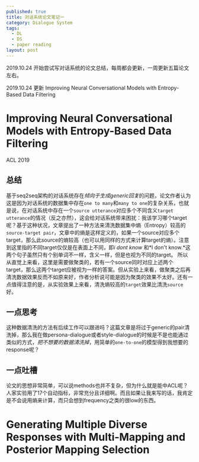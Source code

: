 ```yaml
---
published: true
title: 对话系统论文笔记一
category: Dialogue System
tags: 
  - DL
  - DS
  - paper reading
layout: post
---
```






2019.10.24 开始尝试写对话系统的论文总结，每周都会更新，一周更新五篇论文左右。

2019.10.24 更新 Improving Neural Conversational Models with Entropy-Based Data Filtering

# Improving Neural Conversational Models with Entropy-Based Data Filtering

ACL 2019

## 总结

基于seq2seq架构的对话系统存在*倾向于生成generic回复*的问题，论文作者认为这是因为对话系统的数据集中存在`one to many`和`many to one`的复杂关系，也就是说，在对话系统中存在一个`source utterance`对应多个不同含义`target utterance`的情况（反之亦然），这会给对话系统带来困扰：我该学习哪个target呢？基于这种状况，文章提出了一种方法来清洗数据集中熵（Entropy）较高的`source-target pair`，文章中的熵是这样定义的，如果一个source对应多个target，那么此source的熵较高（也可以用同样的方式来计算target的熵）。注意到这里指的不同target仅仅是在表面上不同，即*i dont know* 和*I don't know.*这两个句子虽然只有个别单词不一样，含义一样，但是也视为不同的target。 所以从直觉上来看，这里是需要做聚类的，若有一个source同时对应上述两个target，那么这两个target应被视为一样的答案。但从实验上来看，做聚类之后再清洗数据效果反而不如原来好，作者分析说可能是因为聚类的效果不太好。还有一点值得注意的是，从实验效果上来看，清洗熵较高的`target`效果比清洗`source`好。

## 一点思考

这种数据清洗的方法有后续工作可以跟进吗？这篇文章是将过于generic的pair清洗掉，那么我在做persona-dialogue或者style-dialogue的时候是不是也能通过类似的方式，*把不想要的数据清洗掉*，用简单的`one-to-one`的模型得到我想要的response呢？

## 一点吐槽

论文的思想非常简单，可以说methods也并不复杂，但为什么就是能中ACL呢？人家实验用了17个自动指标，非常充分且详细啊。而且如果让我来写的话，我肯定是不会说用熵来计算，而只会想到frequency之类的很low的东西。

# Generating Multiple Diverse Responses with Multi-Mapping and Posterior Mapping Selection